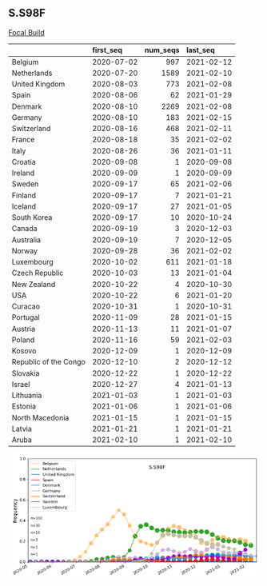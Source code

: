 

## S.S98F
[Focal Build](https://nextstrain.org/groups/neherlab/ncov/S.S98F?c=gt-S_98&f_region=Europe)

|                       | first_seq   |   num_seqs | last_seq   |
|:----------------------|:------------|-----------:|:-----------|
| Belgium               | 2020-07-02  |        997 | 2021-02-12 |
| Netherlands           | 2020-07-20  |       1589 | 2021-02-10 |
| United Kingdom        | 2020-08-03  |        773 | 2021-02-08 |
| Spain                 | 2020-08-06  |         62 | 2021-01-29 |
| Denmark               | 2020-08-10  |       2269 | 2021-02-08 |
| Germany               | 2020-08-10  |        183 | 2021-02-15 |
| Switzerland           | 2020-08-16  |        468 | 2021-02-11 |
| France                | 2020-08-18  |         35 | 2021-02-02 |
| Italy                 | 2020-08-26  |         36 | 2021-01-11 |
| Croatia               | 2020-09-08  |          1 | 2020-09-08 |
| Ireland               | 2020-09-09  |          1 | 2020-09-09 |
| Sweden                | 2020-09-17  |         65 | 2021-02-06 |
| Finland               | 2020-09-17  |          7 | 2021-01-21 |
| Iceland               | 2020-09-17  |         27 | 2021-01-05 |
| South Korea           | 2020-09-17  |         10 | 2020-10-24 |
| Canada                | 2020-09-19  |          3 | 2020-12-03 |
| Australia             | 2020-09-19  |          7 | 2020-12-05 |
| Norway                | 2020-09-28  |         36 | 2021-02-02 |
| Luxembourg            | 2020-10-02  |        611 | 2021-01-18 |
| Czech Republic        | 2020-10-03  |         13 | 2021-01-04 |
| New Zealand           | 2020-10-22  |          4 | 2020-10-30 |
| USA                   | 2020-10-22  |          6 | 2021-01-20 |
| Curacao               | 2020-10-31  |          1 | 2020-10-31 |
| Portugal              | 2020-11-09  |         28 | 2021-01-15 |
| Austria               | 2020-11-13  |         11 | 2021-01-07 |
| Poland                | 2020-11-16  |         59 | 2021-02-03 |
| Kosovo                | 2020-12-09  |          1 | 2020-12-09 |
| Republic of the Congo | 2020-12-10  |          2 | 2020-12-12 |
| Slovakia              | 2020-12-22  |          1 | 2020-12-22 |
| Israel                | 2020-12-27  |          4 | 2021-01-13 |
| Lithuania             | 2021-01-03  |          1 | 2021-01-03 |
| Estonia               | 2021-01-06  |          1 | 2021-01-06 |
| North Macedonia       | 2021-01-15  |          1 | 2021-01-15 |
| Latvia                | 2021-01-21  |          1 | 2021-01-21 |
| Aruba                 | 2021-02-10  |          1 | 2021-02-10 |

![Overall trends S.S98F](/overall_trends_figures/overall_trends_S.S98F.png)